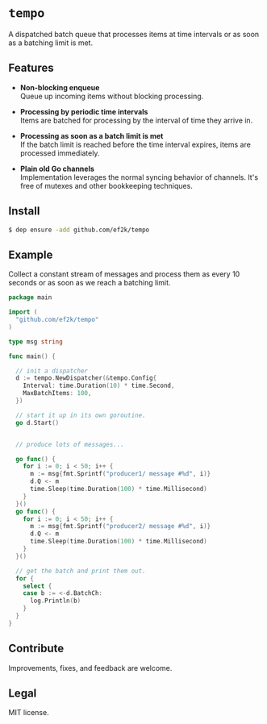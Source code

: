 `tempo`
=======

A dispatched batch queue that processes items at time intervals or as soon as a batching limit is met.

## Features 

- **Non-blocking enqueue** <br> Queue up incoming items without blocking processing.

- **Processing by periodic time intervals** <br> Items are batched for processing by the interval of time they arrive in.

- **Processing as soon as a batch limit is met**<br> If the batch limit is reached before the time interval expires, items are processed immediately. 

- **Plain old Go channels** <br> Implementation leverages the normal syncing behavior of channels. It's free of mutexes and other bookkeeping techniques.

## Install
```sh
$ dep ensure -add github.com/ef2k/tempo
```

## Example

Collect a constant stream of messages and process them as every 10 seconds or as soon as we reach a batching limit.

```go
package main

import (
  "github.com/ef2k/tempo"
)

type msg string

func main() {

  // init a dispatcher
  d := tempo.NewDispatcher(&tempo.Config{
    Interval: time.Duration(10) * time.Second,
    MaxBatchItems: 100,
  })

  // start it up in its own goroutine.
  go d.Start()


  // produce lots of messages...

  go func() {
    for i := 0; i < 50; i++ {
      m := msg{fmt.Sprintf("producer1/ message #%d", i)}
      d.Q <- m
      time.Sleep(time.Duration(100) * time.Millisecond)
    }
  }()
  go func() {
    for i := 0; i < 50; i++ {
      m := msg{fmt.Sprintf("producer2/ message #%d", i)}
      d.Q <- m
      time.Sleep(time.Duration(100) * time.Millisecond)
    }
  }()

  // get the batch and print them out.
  for {
    select {
    case b := <-d.BatchCh:
      log.Println(b)
    }
  }
}
```

## Contribute
Improvements, fixes, and feedback are welcome.

## Legal
MIT license.

